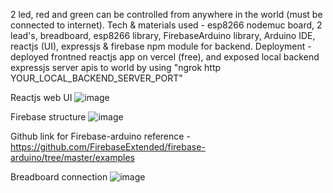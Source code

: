 2 led, red and green can be controlled from anywhere in the world (must be connected to internet).
Tech & materials used - esp8266 nodemuc board, 2 lead's, breadboard, esp8266 library, FirebaseArduino library, Arduino IDE, reactjs (UI), expressjs & firebase npm module for backend.
Deployment - deployed frontned reactjs app on vercel (free), and exposed local backend expressjs server apis to world by using "ngrok http YOUR_LOCAL_BACKEND_SERVER_PORT"

Reactjs web UI
![image](https://user-images.githubusercontent.com/42828697/156908964-470f55f0-57d6-42c9-9c25-f44899616d68.png)

Firebase structure
![image](https://user-images.githubusercontent.com/42828697/156908999-42a3e229-7ee9-4e02-aa94-a6b7d4815b1a.png)

Github link for Firebase-arduino reference - 
https://github.com/FirebaseExtended/firebase-arduino/tree/master/examples

Breadboard connection
![image](https://user-images.githubusercontent.com/42828697/156909174-817d74ac-3b17-4109-a00f-6da09999d201.png)
